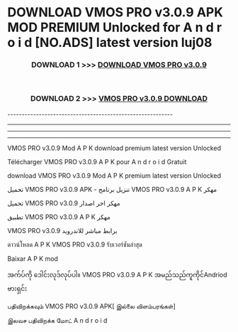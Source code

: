 # DOWNLOAD VMOS PRO v3.0.9 APK MOD PREMIUM Unlocked for A n d r o i d [NO.ADS] latest version luj08 



<div align="center">

<h3>DOWNLOAD 1 >>> <a href="https://getmod2.web.app/?judul=VMOS PRO v3.0.9">DOWNLOAD VMOS PRO v3.0.9</a></h3><br>

<h3>DOWNLOAD 2 >>> <a href="https://getmod2.web.app/?judul=VMOS PRO v3.0.9">VMOS PRO v3.0.9 DOWNLOAD </a></h3>

</div>
----------------------------------------------------------

----------------------------------------------------------

----------------------------------------------------------

----------------------------------------------------------

VMOS PRO v3.0.9 Mod A P K download premium latest version Unlocked

Télécharger VMOS PRO v3.0.9 A P K pour A n d r o i d Gratuit

download VMOS PRO v3.0.9 Mod A P K premium latest version Unlocked

تحميل VMOS PRO v3.0.9 APK - تنزيل برنامج VMOS PRO v3.0.9 A P K مهكر

تحميل VMOS PRO v3.0.9 مهكر اخر اصدار

تطبيق VMOS PRO v3.0.9 A P K مهكر

VMOS PRO v3.0.9 برابط مباشر للاندرويد

ดาวน์โหลด A P K VMOS PRO v3.0.9 รับเวอร์ชันล่าสุด

Baixar A P K mod

အက်ပ်ကို ဒေါင်းလုဒ်လုပ်ပါ။ VMOS PRO v3.0.9 A P K အမည်သည်ကူကိုင်Andriod ဗားရှင်း

பதிவிறக்கவும் VMOS PRO v3.0.9 APK[ இல்லை விளம்பரங்கள்] 
 
இலவச பதிவிறக்க மோட் A n d r o i d



